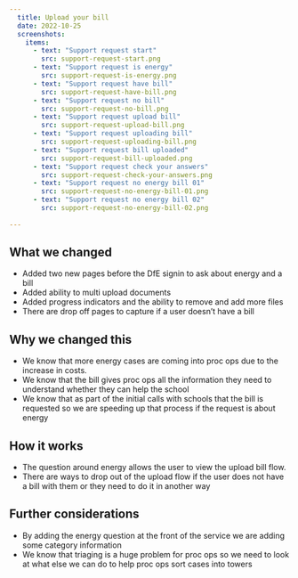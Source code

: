 ```yaml
---
  title: Upload your bill
  date: 2022-10-25
  screenshots:
    items:
      - text: "Support request start"
        src: support-request-start.png
      - text: "Support request is energy"
        src: support-request-is-energy.png
      - text: "Support request have bill"
        src: support-request-have-bill.png
      - text: "Support request no bill"
        src: support-request-no-bill.png
      - text: "Support request upload bill"
        src: support-request-upload-bill.png
      - text: "Support request uploading bill"
        src: support-request-uploading-bill.png
      - text: "Support request bill uploaded"
        src: support-request-bill-uploaded.png
      - text: "Support request check your answers"
        src: support-request-check-your-answers.png
      - text: "Support request no energy bill 01"
        src: support-request-no-energy-bill-01.png
      - text: "Support request no energy bill 02"
        src: support-request-no-energy-bill-02.png
      
---
```


## What we changed

- Added two new pages before the DfE signin to ask about energy and a bill
- Added ability to multi upload documents
- Added progress indicators and the ability to remove and add more files
- There are drop off pages to capture if a user doesn’t have a bill

## Why we changed this

- We know that more energy cases are coming into proc ops due to the increase in costs.
- We know that the bill gives proc ops all the information they need to understand whether they can help the school
- We know that as part of the initial calls with schools that the bill is requested so we are speeding up that process if the request is about energy

## How it works

- The question around energy allows the user to view the upload bill flow.
- There are ways to drop out of the upload flow if the user does not have a bill with them or they need to do it in another way

## Further considerations

- By adding the energy question at the front of the service we are adding some category information
- We know that triaging is a huge problem for proc ops so we need to look at what else we can do to help proc ops sort cases into towers